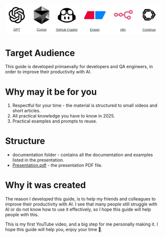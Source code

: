![CoveredTools.png](CoveredTools.png)

# Target Audience

This guide is developed primaevally for developers and QA engineers, in order to improve their productivity with AI.

# Why may it be for you

1. Respectful for your time - the material is structured to small videos and short articles.
2. All practical knowledge you have to know in 2025.
3. Practical examples and prompts to reuse.

# Structure

- documentation folder - contains all the documentation and examples listed in the presentation.
- [Presentation.pdf](Presentation.pdf) - the presentation PDF file.

# Why it was created

The reason I developed this guide, is to help my friends and colleagues to improve their productivity with AI. I see 
that many people still struggle with AI or do not know how to use it effectively, so I hope this guide will help 
people with this.

This is my first YouTube video, and a big step for me personally making it.
I hope this guide will help you, enjoy your time 🙂.
